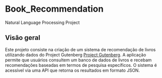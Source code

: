 # Book_Recommendation
Natural Language Processing Project

## Visão geral

Este projeto consiste na criação de um sistema de recomendação de livros utilizando dados do Project Gutenberg [Project Gutenberg](https://www.gutenberg.org/). A aplicação permite que usuários consultem um banco de dados de livros e recebam recomendações baseadas em termos de pesquisa específicos. O sistema é acessível via uma API que retorna os resultados em formato JSON.


